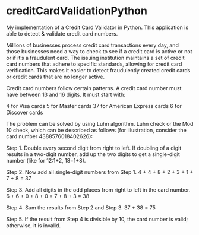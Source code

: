 # creditCardValidationPython
My implementation of a Credit Card Validator in Python. This application is able to detect & validate credit card numbers.

Millions of businesses process credit card transactions every day, and those businesses need a way to check to see if a credit card is active or not or if it’s a fraudulent card. The issuing institution maintains a set of credit card numbers that adhere to specific standards, allowing for credit card verification. This makes it easier to detect fraudulently created credit cards or credit cards that are no longer active.

Credit card numbers follow certain patterns. A credit card number must have between 13 and 16 digits. It must start with:

4 for Visa cards 5 for Master cards 37 for American Express cards 6 for Discover cards

The problem can be solved by using Luhn algorithm. Luhn check or the Mod 10 check, which can be described as follows (for illustration, consider the card number 4388576018402626):

Step 1. Double every second digit from right to left. If doubling of a digit results in a two-digit number, add up the two digits to get a single-digit number (like for 12:1+2, 18=1+8).

Step 2. Now add all single-digit numbers from Step 1. 4 + 4 + 8 + 2 + 3 + 1 + 7 + 8 = 37

Step 3. Add all digits in the odd places from right to left in the card number. 6 + 6 + 0 + 8 + 0 + 7 + 8 + 3 = 38

Step 4. Sum the results from Step 2 and Step 3. 37 + 38 = 75

Step 5. If the result from Step 4 is divisible by 10, the card number is valid; otherwise, it is invalid.
